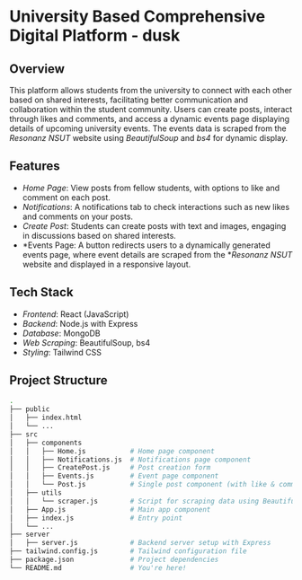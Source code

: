 <!-- # React + Vite

This template provides a minimal setup to get React working in Vite with HMR and some ESLint rules.

Currently, two official plugins are available:

- [@vitejs/plugin-react](https://github.com/vitejs/vite-plugin-react/blob/main/packages/plugin-react/README.md) uses [Babel](https://babeljs.io/) for Fast Refresh
- [@vitejs/plugin-react-swc](https://github.com/vitejs/vite-plugin-react-swc) uses [SWC](https://swc.rs/) for Fast Refresh -->

# University Based Comprehensive Digital Platform - dusk

## Overview
This platform allows students from the university to connect with each other based on shared interests, facilitating better communication and collaboration within the student community. Users can create posts, interact through likes and comments, and access a dynamic events page displaying details of upcoming university events. The events data is scraped from the *Resonanz NSUT* website using *BeautifulSoup* and *bs4* for dynamic display.

## Features
- *Home Page*: View posts from fellow students, with options to like and comment on each post.
- *Notifications*: A notifications tab to check interactions such as new likes and comments on your posts.
- *Create Post*: Students can create posts with text and images, engaging in discussions based on shared interests.
- *Events Page: A button redirects users to a dynamically generated events page, where event details are scraped from the **Resonanz NSUT* website and displayed in a responsive layout.

## Tech Stack
- *Frontend*: React (JavaScript)
- *Backend*: Node.js with Express
- *Database*: MongoDB
- *Web Scraping*: BeautifulSoup, bs4
- *Styling*: Tailwind CSS

## Project Structure
```bash
.
├── public
│   ├── index.html
│   └── ...
├── src
│   ├── components
│   │   ├── Home.js           # Home page component
│   │   ├── Notifications.js  # Notifications page component
│   │   ├── CreatePost.js     # Post creation form
│   │   ├── Events.js         # Event page component
│   │   └── Post.js           # Single post component (with like & comment functionality)
│   ├── utils
│   │   └── scraper.js        # Script for scraping data using BeautifulSoup
│   ├── App.js                # Main app component
│   ├── index.js              # Entry point
│   └── ...
├── server
│   ├── server.js             # Backend server setup with Express
├── tailwind.config.js        # Tailwind configuration file
├── package.json              # Project dependencies
└── README.md                 # You're here!